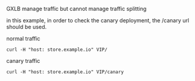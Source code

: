 GXLB manage traffic but cannot manage traffic splitting

in this example, in order to check the canary deployment, the /canary url should be used.

normal traffic
```
curl -H "host: store.example.io" VIP/
```

canary traffic
```
curl -H "host: store.example.io" VIP/canary
```